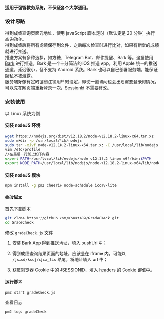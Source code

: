 <strong>适用于强智教务系统，不保证各个大学通用。</strong>  

### 设计思路  

得到成绩查询页面的地址，使用 javaScript 脚本定时（默认定是 20 分钟）执行查询动作。  
得到成绩后将所有成绩保存到文件，之后每次检查时进行比对，如果有新增的成绩就进行推送。  
推送方案有多种选择，如方糖、Telegram Bot、邮件提醒、Bark 等。这里使用 [Bark](https://github.com/Finb/Bark) 进行推送。Bark 是一个十分简洁的 iOS 推送 App，利用 Apple 统一的推送通道，延迟很小，但不支持 Android 系统。Bark 也可以自已部署服务端，能保证隐私不被泄露。  
服务端好像有定时强制注销用户的设定，即使一直访问也会出现需要登录的情况，可以先在网页端重新登录一次，SessionId 不需要修改。

### 安装使用  

以 Linux 系统为例

#### 安装 nodeJS 环境

``` sh
wget https://nodejs.org/dist/v12.18.2/node-v12.18.2-linux-x64.tar.xz
sudo mkdir -p /usr/local/lib/nodejs
sudo tar -xJvf node-v12.18.2-linux-x64.tar.xz -C /usr/local/lib/nodejs
vim /etc/profile
//在最后一行加上如下内容
export PATH=/usr/local/lib/nodejs/node-v12.18.2-linux-x64/bin:$PATH
export NODE_PATH=/usr/local/lib/nodejs/node-v12.18.2-linux-x64/lib/node_modules
```

#### 安装 nodeJS 模块

``` sh
npm install -g pm2 cheerio node-schedule iconv-lite
```

#### 修改脚本

首先下载脚本  

``` sh
git clone https://github.com/Konata09/GradeCheck.git
cd GradeCheck
```

修改 `gradeCheck.js` 文件  

1. 安装 Bark App 得到推送地址，填入 pushUrl 中；

2. 得到成绩查询结果页面的地址，应该是在 iframe 内，可能以 `/jsxsd/kscj/cjcx_lis` 结尾。将地址填入 url 中；

3. 获取浏览器 Cookie 中的 JSESSIONID，填入 headers 的 Cookie 键值中。

#### 运行脚本

``` sh
pm2 start gradeCheck.js
```

查看日志

``` sh
pm2 logs gradeCheck
```
